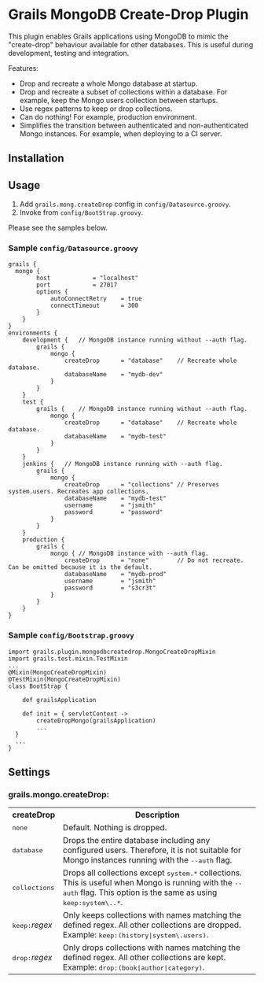 Grails MongoDB Create-Drop Plugin
=================================

This plugin enables Grails applications using MongoDB to mimic the "create-drop" behaviour available for other databases. This is useful during development, testing and integration.

Features:
* Drop and recreate a whole Mongo database at startup.
* Drop and recreate a subset of collections within a database. For example, keep the Mongo users collection between startups.
* Use regex patterns to keep or drop collections.
* Can do nothing! For example, production environment.
* Simplifies the transition between authenticated and non-authenticated Mongo instances. For example, when deploying to a CI server.

Installation
------------

Usage
-----

1. Add `grails.mong.createDrop` config in `config/Datasource.groovy`.
2. Invoke from `config/BootStrap.groovy`. 

Please see the samples below.

### Sample `config/Datasource.groovy`

	grails {
	  mongo {
			host 			= "localhost"
			port 			= 27017
			options {
				autoConnectRetry	= true
				connectTimeout		= 300
			}
		}
	}
	environments {
		development {   // MongoDB instance running without --auth flag.
			grails {
				mongo {
					createDrop		= "database"	// Recreate whole database.
					databaseName	= "mydb-dev"
				}
			}
		}
		test {
			grails {	// MongoDB instance running without --auth flag.
				mongo {
					createDrop		= "database"	// Recreate whole database.
					databaseName	= "mydb-test"
				}
			}
		}
		jenkins {	// MongoDB instance running with --auth flag.
			grails {
				mongo {
					createDrop		= "collections"	// Preserves system.users. Recreates app collections.
					databaseName	= "mydb-test"
					username		= "jsmith"
					password		= "password"
				}
			}
		}
		production {
			grails {
				mongo {	// MongoDB instance with --auth flag.
					createDrop		= "none"		// Do not recreate. Can be omitted because it is the default.
					databaseName	= "mydb-prod"
					username		= "jsmith"
					password		= "s3cr3t"
				}
			}
		}
	}

### Sample `config/Bootstrap.groovy`

    import grails.plugin.mongodbcreatedrop.MongoCreateDropMixin
    import grails.test.mixin.TestMixin
    ...
    @Mixin(MongoCreateDropMixin)
    @TestMixin(MongoCreateDropMixin)
    class BootStrap {
    
		def grailsApplication
    	
		def init = { servletContext ->
			createDropMongo(grailsApplication)
			...
      }
      ...	
    }

Settings
--------
### grails.mongo.createDrop:
<table>
<tr><th>createDrop</th>                      <th>Description</th></tr>
<tr><td><tt>none</tt></td>                  <td>Default. Nothing is dropped.</td></tr>
<tr><td><tt>database</tt></td>              <td>Drops the entire database including any configured users. Therefore, it is not suitable for Mongo instances running with the <tt>--auth</tt> flag.</td></tr>
<tr><td><tt>collections</tt></td>           <td>Drops all collections except <tt>system.*</tt> collections. This is useful when Mongo is running with the <tt>--auth</tt> flag. This option is the same as using <tt>keep:system\..*</tt>.</td></tr>
<tr><td><tt>keep:</tt><em>regex</em></td>   <td>Only keeps collections with names matching the defined regex. All other collections are dropped. Example: <tt>keep:(history|system\.users)</tt>.</td></tr>
<tr><td><tt>drop:</tt><em>regex</em></td>   <td>Only drops collections with names matching the defined regex. All other collections are kept. Example: <tt>drop:(book|author|category)</tt>.</td></tr>
</table>
